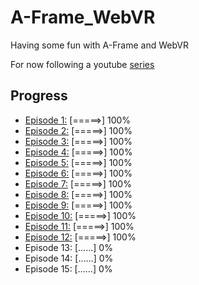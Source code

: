 # A-Frame_WebVR
Having some fun with A-Frame and WebVR

For now following a youtube [series](https://www.youtube.com/playlist?list=PLRtjMdoYXLf4inSULAHyCMqpIUj4cmBTr)

## Progress
* [Episode 1:](http://luvneesh.me/A-Frame_WebVR/Ep1/) [=====>] 100%
* [Episode 2:](http://luvneesh.me/A-Frame_WebVR/Ep2/) [=====>] 100%
* [Episode 3:](http://luvneesh.me/A-Frame_WebVR/Ep3/) [=====>] 100%
* [Episode 4:](http://luvneesh.me/A-Frame_WebVR/Ep4/) [=====>] 100%
* [Episode 5:](http://luvneesh.me/A-Frame_WebVR/Ep5/) [=====>] 100%
* [Episode 6:](http://luvneesh.me/A-Frame_WebVR/Ep6/) [=====>] 100%
* [Episode 7:](http://luvneesh.me/A-Frame_WebVR/Ep7/) [=====>] 100%
* [Episode 8:](http://luvneesh.me/A-Frame_WebVR/Ep8/) [=====>] 100%
* [Episode 9:](http://luvneesh.me/A-Frame_WebVR/Ep9/) [=====>] 100%
* [Episode 10:](http://luvneesh.me/A-Frame_WebVR/Ep10/) [=====>] 100%
* [Episode 11:](http://luvneesh.me/A-Frame_WebVR/Ep11/) [=====>] 100%
* [Episode 12:](http://luvneesh.me/A-Frame_WebVR/Ep12/) [=====>] 100%
* Episode 13: [......] 0%
* Episode 14: [......] 0%
* Episode 15: [......] 0%